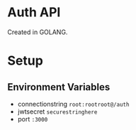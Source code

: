 # Auth API

Created in GOLANG.

# Setup

## Environment Variables

- connectionstring `root:rootroot@/auth`
- jwtsecret `securestringhere`
- port `:3000`
